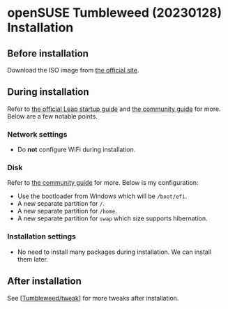 # openSUSE Tumbleweed (20230128) Installation

## Before installation

Download the ISO image from [the official site]( https://get.opensuse.org/tumbleweed/#download ).

## During installation

Refer to [the official Leap startup guide]( https://doc.opensuse.org/documentation/leap/startup/html/book-startup/art-opensuse-installquick.html#sec-opensuse-installquick-install ) and [the community guide]( https://opensuse.github.io/openSUSE-docs-revamped-temp/yast_installer/ ) for more. Below are a few notable points.

### Network settings

- Do **not** configure WiFi during installation.

### Disk

Refer to [the community guide]( https://opensuse.github.io/openSUSE-docs-revamped-temp/yast_installer/#about-partition-schemes ) for more. Below is my configuration:

- Use the bootloader from Windows which will be `/boot/efi`.
- A new separate partition for `/`.
- A new separate partition for `/home`.
- A new separate partition for `swap` which size supports hibernation.

### Installation settings

- No need to install many packages during installation. We can install them later.

## After installation

See [[Tumbleweed/tweak]] for more tweaks after installation.

[//begin]: # "Autogenerated link references for markdown compatibility"
[Tumbleweed/tweak]: tweak.md "openSUSE Tumbleweed Tweak"
[//end]: # "Autogenerated link references"
